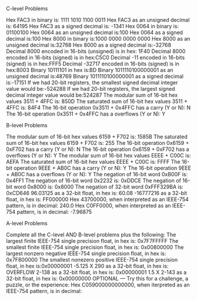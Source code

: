 C-level Problems

Hex FAC3 in binary is: 1111 1010 1100 0011
Hex FAC3 as an unsigned decimal is:  64195
Hex FAC3 as a signed decimal is: -1341
Hex 0064 in binary is: 01100100
Hex 0064 as an unsigned decimal is:100
Hex 0064 as a signed decimal is:100
Hex 8000 in binary is:1000 0000 0000 0000
Hex 8000 as an unsigned decimal is:32768
Hex 8000 as a signed decimal is:-32768
Decimal 8000 encoded in 16-bits (unsigned) is in hex: 1F40
Decimal 8000 encoded in 16-bits (signed) is in hex:C5C0
Decimal -11 encoded in 16-bits (signed) is in hex:FFF5
Decimal -32717 encoded in 16-bits (signed) is in hex:8003
Binary 10111101 in hex is:BD
Binary 1011110100000001 as an unsigned decimal is:48769
Binary 1011110100000001 as a signed decimal is:-17151
If we had 20-bit registers, the smallest signed decimal integer value would be:-524288
If we had 20-bit registers, the largest signed decimal integer value would be:524287
The modular sum of 16-bit hex values 3511 + 4FFC is: 850D
The saturated sum of 16-bit hex values 3511 + 4FFC is: 84F4
The 16-bit operation 0x3511 + 0x4FFC has a carry (Y or N): N
The 16-bit operation 0x3511 + 0x4FFC has a overflows (Y or N): Y


B-level Problems

The modular sum of 16-bit hex values 6159 + F702 is: 1585B
The saturated sum of 16-bit hex values 6159 + F702 is: 255
The 16-bit operation 0x6159 + 0xF702 has a carry (Y or N): N
The 16-bit operation 0x6159 + 0xF702 has a overflows (Y or N): Y
The modular sum of 16-bit hex values EEEE + C00C is: AEFA
The saturated sum of 16-bit hex values EEEE + C00C is: FFFF
The 16-bit operation 9EEE + AB0C has a carry (Y or N): Y
The 16-bit operation 9EEE + AB0C has a overflows (Y or N): Y
The negation of 16-bit word 0xB00F is: 0x4FF1
The negation of 16-bit word 0x2232 is: 0xDDCE
The negation of 16-bit word 0x8000 is: 0x8000
The negation of 32-bit word 0xFFF329BA is: 0xCD646
96.03125 as a 32-bit float, in hex is: 60.08
-16777216 as a 32-bit float, in hex is: FF000000
Hex 43700000, when interpreted as an IEEE-754 pattern, is in decimal: 240.0
Hex C0FF0000, when interpreted as an IEEE-754 pattern, is in decimal: -7.96875

A-level Problems


Complete all the C-level AND B-level problems plus the following:
The largest finite IEEE-754 single precision float, in hex is: 0x7F7FFFFF
The smallest finite IEEE-754 single precision float, in hex is: 0x00800000
The largest nonzero negative IEEE-754 single precision float, in hex is: 0x7F800000
The smallest nonezero positive IEEE-754 single precision float, in hex is:0x00000001
-5.125 X 290 as a 32-bit float, in hex is: OVERFLOW
2-138 as a 32-bit float, in hex is: 0x00000001
1.5 X 2-143 as a 32-bit float, in hex is: 0x00000000
OPTIONAL — Try this for a challenge, a puzzle, or the experience:
Hex C059000000000000, when iterpreted as an IEEE-754 pattern, is in decimal: